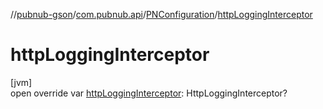 //[pubnub-gson](../../../index.md)/[com.pubnub.api](../index.md)/[PNConfiguration](index.md)/[httpLoggingInterceptor](http-logging-interceptor.md)

# httpLoggingInterceptor

[jvm]\
open override var [httpLoggingInterceptor](http-logging-interceptor.md): HttpLoggingInterceptor?
